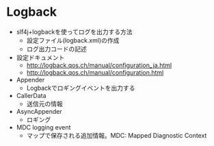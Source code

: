 Logback
===

* slf4j+logbackを使ってログを出力する方法
    * 設定ファイル(logback.xml)の作成
    * ログ出力コードの記述
* 設定ドキュメント
    * http://logback.qos.ch/manual/configuration_ja.html
    * http://logback.qos.ch/manual/configuration.html
* Appender
    * Logbackでロギングイベントを出力する
* CallerData
    * 送信元の情報
* AsyncAppender
    * ロギング
* MDC logging event
    * マップで保存される追加情報。MDC: Mapped Diagnostic Context
